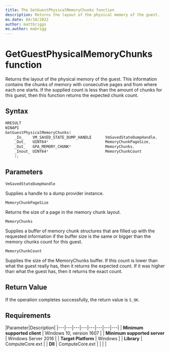 ```yaml
---
title: The GetGuestPhysicalMemoryChunks function
description: Returns the layout of the physical memory of the guest.
ms.date: 04/18/2022
author: mattbriggs
ms.author: mabrigg
---
```

# GetGuestPhysicalMemoryChunks function

Returns the layout of the physical memory of the guest. This information contains the chunks of memory with consecutive pages and from where each one starts. If the supplied count is less than the amount of chunks for this guest, then this function returns the expected chunk count.

## Syntax

```C
HRESULT
WINAPI
GetGuestPhysicalMemoryChunks(
    _In_    VM_SAVED_STATE_DUMP_HANDLE      VmSavedStateDumpHandle,
    _Out_   UINT64*                         MemoryChunkPageSize,
    _Out_   GPA_MEMORY_CHUNK*               MemoryChunks,
    _Inout_ UINT64*                         MemoryChunkCount
    );
```

## Parameters

`VmSavedStateDumpHandle`

Supplies a handle to a dump provider instance.

`MemoryChunkPageSize`

Returns the size of a page in the memory chunk layout.

`MemoryChunks`

Supplies a buffer of memory chunk structures that are filled up with the requested information if the buffer size is the same or bigger than the memory chunks count for this guest.

`MemoryChunkCount`

Supplies the size of the MemoryChunks buffer. If this count is lower than what the guest really has, then it returns the expected count. If it was higher than what the guest has, then it returns the exact count.

## Return Value

If the operation completes successfully, the return value is `S_OK`.

## Requirements

|Parameter|Description|
|---|---|---|---|---|---|---|---|
| **Minimum supported client** | Windows 10, version 1607 |
| **Minimum supported server** | Windows Server 2016 |
| **Target Platform** | Windows |
| **Library** | ComputeCore.ext |
| **Dll** | ComputeCore.ext |
|    |    |
